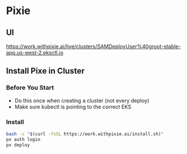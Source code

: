 # Pixie

## UI

https://work.withpixie.ai/live/clusters/SAMDeployUser%40groot-stable-app.us-west-2.eksctl.io

## Install Pixe in Cluster 

### Before You Start
- Do this once when creating a cluster (not every deploy)
- Make sure kubectl is pointing to the correct EKS

### Install
```bash
bash -c "$(curl -fsSL https://work.withpixie.ai/install.sh)"
px auth login
px deploy
```
